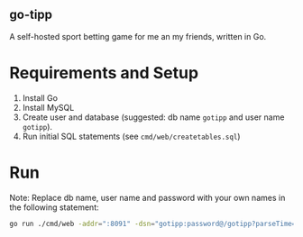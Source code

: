 ## go-tipp

A self-hosted sport betting game for me an my friends, written in Go.

# Requirements and Setup

1. Install Go
2. Install MySQL
3. Create user and database (suggested: db name `gotipp` and user name `gotipp`).
4. Run initial SQL statements (see `cmd/web/createtables.sql`)

# Run

Note: Replace db name, user name and password with your own names in the following statement:

```sh
go run ./cmd/web -addr=":8091" -dsn="gotipp:password@/gotipp?parseTime=true"
```
